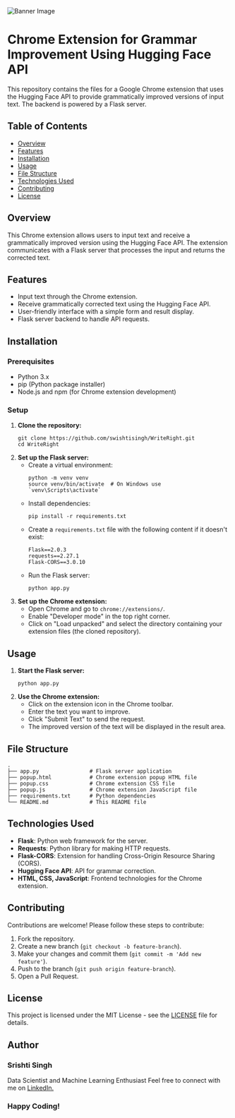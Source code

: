 <!DOCTYPE HTML>

<html lang="en">
<head>
    <meta charset="UTF-8">
    <meta name="viewport" content="width=device-width, initial-scale=1.0">
</head>
<body>
    <div>
        <img src="sumitup.png" alt="Banner Image" class="banner">
    </div>
</body>
</html>
<body>
    <h1>Chrome Extension for Grammar Improvement Using Hugging Face API</h1>
    <p>This repository contains the files for a Google Chrome extension that uses the Hugging Face API to provide grammatically improved versions of input text. The backend is powered by a Flask server.</p>
    <h2>Table of Contents</h2>
    <ul>
        <li><a href="#overview">Overview</a></li>
        <li><a href="#features">Features</a></li>
        <li><a href="#installation">Installation</a></li>
        <li><a href="#usage">Usage</a></li>
        <li><a href="#file-structure">File Structure</a></li>
        <li><a href="#technologies-used">Technologies Used</a></li>
        <li><a href="#contributing">Contributing</a></li>
        <li><a href="#license">License</a></li>
    </ul>
    <h2 id="overview">Overview</h2>
    <p>This Chrome extension allows users to input text and receive a grammatically improved version using the Hugging Face API. The extension communicates with a Flask server that processes the input and returns the corrected text.</p>
    <h2 id="features">Features</h2>
    <ul>
        <li>Input text through the Chrome extension.</li>
        <li>Receive grammatically corrected text using the Hugging Face API.</li>
        <li>User-friendly interface with a simple form and result display.</li>
        <li>Flask server backend to handle API requests.</li>
    </ul>
    <h2 id="installation">Installation</h2>
    <h3>Prerequisites</h3>
    <ul>
        <li>Python 3.x</li>
        <li>pip (Python package installer)</li>
        <li>Node.js and npm (for Chrome extension development)</li>
    </ul>
    <h3>Setup</h3>
    <ol>
        <li><strong>Clone the repository:</strong>
            <pre><code>git clone https://github.com/swishtisingh/WriteRight.git
cd WriteRight</code></pre>
        </li>
        <li><strong>Set up the Flask server:</strong>
            <ul>
                <li>Create a virtual environment:
                    <pre><code>python -m venv venv
source venv/bin/activate  # On Windows use `venv\Scripts\activate`</code></pre>
                </li>
                <li>Install dependencies:
                    <pre><code>pip install -r requirements.txt</code></pre>
                </li>
                <li>Create a <code>requirements.txt</code> file with the following content if it doesn't exist:
                    <pre><code>Flask==2.0.3
requests==2.27.1
Flask-CORS==3.0.10</code></pre>
                </li>
                <li>Run the Flask server:
                    <pre><code>python app.py</code></pre>
                </li>
            </ul>
        </li>
        <li><strong>Set up the Chrome extension:</strong>
            <ul>
                <li>Open Chrome and go to <code>chrome://extensions/</code>.</li>
                <li>Enable "Developer mode" in the top right corner.</li>
                <li>Click on "Load unpacked" and select the directory containing your extension files (the cloned repository).</li>
            </ul>
        </li>
    </ol>
    <h2 id="usage">Usage</h2>
    <ol>
        <li><strong>Start the Flask server:</strong>
            <pre><code>python app.py</code></pre>
        </li>
        <li><strong>Use the Chrome extension:</strong>
            <ul>
                <li>Click on the extension icon in the Chrome toolbar.</li>
                <li>Enter the text you want to improve.</li>
                <li>Click "Submit Text" to send the request.</li>
                <li>The improved version of the text will be displayed in the result area.</li>
            </ul>
        </li>
    </ol>
    <h2 id="file-structure">File Structure</h2>
    <pre><code>.
├── app.py                # Flask server application
├── popup.html            # Chrome extension popup HTML file
├── popup.css             # Chrome extension CSS file
├── popup.js              # Chrome extension JavaScript file
├── requirements.txt      # Python dependencies
└── README.md             # This README file</code></pre>
    <h2 id="technologies-used">Technologies Used</h2>
    <ul>
        <li><strong>Flask</strong>: Python web framework for the server.</li>
        <li><strong>Requests</strong>: Python library for making HTTP requests.</li>
        <li><strong>Flask-CORS</strong>: Extension for handling Cross-Origin Resource Sharing (CORS).</li>
        <li><strong>Hugging Face API</strong>: API for grammar correction.</li>
        <li><strong>HTML, CSS, JavaScript</strong>: Frontend technologies for the Chrome extension.</li>
    </ul>
    <h2 id="contributing">Contributing</h2>
    <p>Contributions are welcome! Please follow these steps to contribute:</p>
    <ol>
        <li>Fork the repository.</li>
        <li>Create a new branch (<code>git checkout -b feature-branch</code>).</li>
        <li>Make your changes and commit them (<code>git commit -m 'Add new feature'</code>).</li>
        <li>Push to the branch (<code>git push origin feature-branch</code>).</li>
        <li>Open a Pull Request.</li>
    </ol>
    <h2 id="license">License</h2>
    <p>This project is licensed under the MIT License - see the <a href="LICENSE">LICENSE</a> file for details.</p>
</body>
</html>

## Author

### Srishti Singh
Data Scientist and Machine Learning Enthusiast
Feel free to connect with me on [LinkedIn.](https://www.linkedin.com/in/srishti-singh-921aa52aa/)

### Happy Coding!
